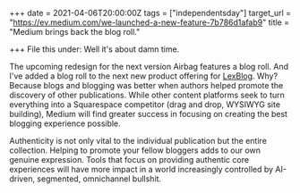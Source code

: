 +++
date = 2021-04-06T20:00:00Z
tags = ["independentsday"]
target_url = "https://ev.medium.com/we-launched-a-new-feature-7b786d1afab9"
title = "Medium brings back the blog roll."

+++
File this under: Well it's about damn time.

The upcoming redesign for the next version Airbag features a blog roll. And I've added a blog roll to the next new product offering for [LexBlog](https://lexblog.com). Why? Because blogs and blogging was better when authors helped promote the discovery of other publications. While other content platforms seek to turn everything into a Squarespace competitor (drag and drop, WYSIWYG site building), Medium will find greater success in focusing on creating the best blogging experience possible.

Authenticity is not only vital to the individual publication but the entire collection. Helping to promote your fellow bloggers adds to our own genuine expression. Tools that focus on providing authentic core experiences will have more impact in a world increasingly controlled by AI-driven, segmented, omnichannel bullshit.